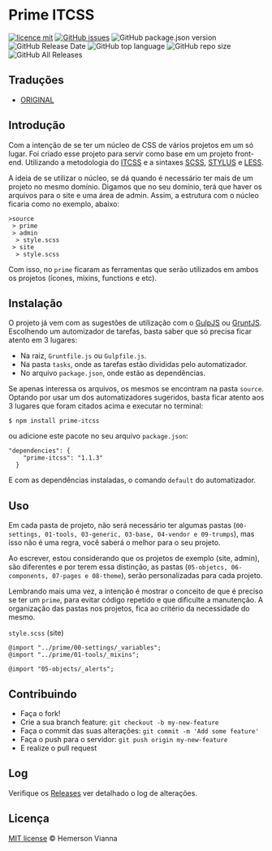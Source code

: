 # Prime ITCSS

[![licence mit](https://img.shields.io/badge/license-MIT-blue.svg?style=flat-square)](http://hemersonvianna.mit-license.org/)
[![GitHub issues](https://img.shields.io/github/issues/vxtool/prime-itcss.svg)](https://github.com/vxtool/prime-itcss/issues)
![GitHub package.json version](https://img.shields.io/github/package-json/v/vxtool/prime-itcss.svg)
![GitHub Release Date](https://img.shields.io/github/release-date/vxtool/prime-itcss.svg)
![GitHub top language](https://img.shields.io/github/languages/top/vxtool/prime-itcss.svg)
![GitHub repo size](https://img.shields.io/github/repo-size/vxtool/prime-itcss.svg)
![GitHub All Releases](https://img.shields.io/github/downloads/vxtool/prime-itcss/total.svg)

## Traduções

* [ORIGINAL](https://github.com/vxtool/prime-itcss/)

## Introdução

Com a intenção de se ter um núcleo de CSS de vários projetos em um só lugar. Foi criado esse projeto para servir como base em um projeto front-end. Utilizando a metodologia do [ITCSS](http://itcss.io/) e a sintaxes [SCSS](http://sass-lang.com/), [STYLUS](https://learnboost.github.io/stylus/) e [LESS](http://lesscss.org/).

A ideia de se utilizar o núcleo, se dá quando é necessário ter mais de um projeto no mesmo domínio. Digamos que no seu domínio, terá que haver os arquivos para o site e uma área de admin. Assim, a estrutura com o núcleo ficaria como no exemplo, abaixo:

```
>source
 > prime
 > admin
  > style.scss 
 > site
  > style.scss 
```

Com isso, no `prime` ficaram as ferramentas que serão utilizados em ambos os projetos (ícones, mixins, functions e etc). 

## Instalação

O projeto já vem com as sugestões de utilização com o [GulpJS](http://gulpjs.com/) ou [GruntJS](http://gruntjs.com/). Escolhendo um automizador de tarefas, basta saber que só precisa ficar atento em 3 lugares:

- Na raiz, `Gruntfile.js` ou `Gulpfile.js`.
- Na pasta `tasks`, onde as tarefas estão divididas pelo automatizador.
- No arquivo `package.json`, onde estão as dependências.

Se apenas interessa os arquivos, os mesmos se encontram na pasta `source`. Optando por usar um dos automatizadores sugeridos, basta ficar atento aos 3 lugares que foram citados acima e executar no terminal:

`$ npm install prime-itcss`

ou adicione este pacote no seu arquivo `package.json`:

```
"dependencies": {
    "prime-itcss": "1.1.3"
  }
```

E com as dependências instaladas, o comando `default` do automatizador.

## Uso

Em cada pasta de projeto, não será necessário ter algumas pastas (`00-settings, 01-tools, 03-generic, 03-base, 04-vendor e 09-trumps`), mas isso não é uma regra, você saberá o melhor para o seu projeto. 

Ao escrever, estou considerando que os projetos de exemplo (site, admin), são diferentes e por terem essa distinção, as pastas (`05-objetcs, 06-components, 07-pages e 08-theme`), serão personalizadas para cada projeto.

Lembrando mais uma vez, a intenção é mostrar o conceito de que é preciso se ter um `prime`, para evitar código repetido e que dificulte a manutenção. A organização das pastas nos projetos, fica ao critério da necessidade do mesmo.

`style.scss` (site)

```
@import "../prime/00-settings/_variables";
@import "../prime/01-tools/_mixins";

@import "05-objects/_alerts";

```

## Contribuindo

- Faça o fork!
- Crie a sua branch feature: `git checkout -b my-new-feature`
- Faça o commit das suas alterações: `git commit -m 'Add some feature'`
- Faça o push para o servidor: `git push origin my-new-feature`
- E realize o pull request

## Log

Verifique os [Releases](https://github.com/vxtool/prime-itcss/releases) ver detalhado o log de alterações.

## Licença

[MIT license](http://hemersonvianna.mit-license.org/) © Hemerson Vianna
